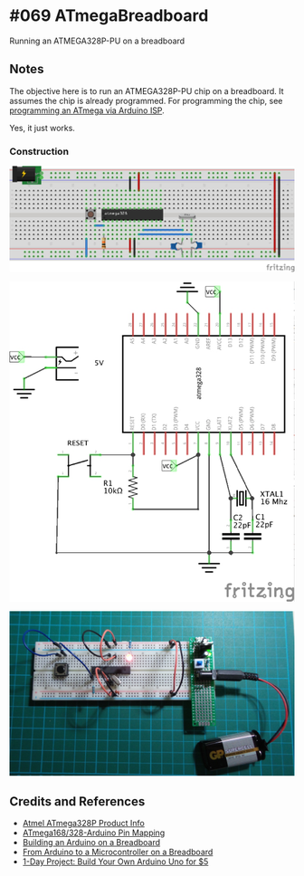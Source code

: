 # #069 ATmegaBreadboard

Running an ATMEGA328P-PU on a breadboard

## Notes

The objective here is to run an ATMEGA328P-PU chip on a breadboard. It assumes the chip is already programmed.
For programming the chip, see [programming an ATmega via Arduino ISP](../ATmegaViaArduinoISP).

Yes, it just works.

### Construction

![The Breadboard](./assets/ATmegaBreadboard_bb.jpg?raw=true)

![The Schematic](./assets/ATmegaBreadboard_schematic.jpg?raw=true)

![The Build](./assets/ATmegaBreadboard_build.jpg?raw=true)

## Credits and References
* [Atmel ATmega328P Product Info](http://www.atmel.com/devices/ATMEGA328P.aspx)
* [ATmega168/328-Arduino Pin Mapping](http://www.arduino.cc/en/Hacking/PinMapping168)
* [Building an Arduino on a Breadboard](http://www.arduino.cc/en/Main/Standalone)
* [From Arduino to a Microcontroller on a Breadboard](http://www.arduino.cc/en/Tutorial/ArduinoToBreadboard)
* [1-Day Project: Build Your Own Arduino Uno for $5](https://www.youtube.com/watch?v=sNIMCdVOHOM)

